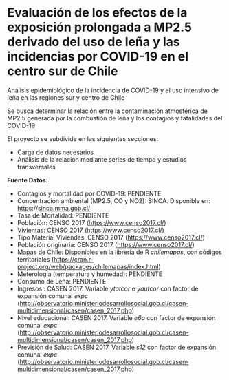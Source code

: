 Evaluación de los efectos de la exposición prolongada a MP2.5 derivado del uso de leña y las incidencias por COVID-19 en el centro sur de Chile
================
Análisis epidemiológico de la incidencia de COVID-19 y el uso intensivo de leña en las regiones sur y centro de Chile

Se busca determinar la relación entre la contaminación atmosférica de MP2.5 generada por la combustión de leña y 
los contagios y fatalidades del COVID-19

El proyecto se subdivide en las siguientes secciones:
* Carga de datos necesarios
* Análisis de la relación mediante series de tiempo y estudios transversales

**Fuente Datos:**
* Contagios y mortalidad por COVID-19: PENDIENTE
* Concentración ambiental (MP2.5, CO y NO2): SINCA. Disponible en: https://sinca.mma.gob.cl/
* Tasa de Mortalidad: PENDIENTE
* Población: CENSO 2017 (https://www.censo2017.cl/)
* Vivientas: CENSO 2017 (https://www.censo2017.cl/)
* Tipo Material Viviendas: CENSO 2017 (https://www.censo2017.cl/)
* Población originaria: CENSO 2017 (https://www.censo2017.cl/)
* Mapas de Chile: Disponibles en la librería de R *chilemapas*, con códigos territoriales (https://cran.r-project.org/web/packages/chilemapas/index.html)
* Meterología (temperatura y humedad): PENDIENTE
* Consumo de Leña: PENDIENTE
* Ingresos : CASEN 2017. Variable *ytotcor* e *yautcor* con factor de expansión comunal *expc* (http://observatorio.ministeriodesarrollosocial.gob.cl/casen-multidimensional/casen/casen_2017.php)
* Nivel educacional: CASEN 2017. Variable *e6a* con factor de expansión comunal *expc* (http://observatorio.ministeriodesarrollosocial.gob.cl/casen-multidimensional/casen/casen_2017.php)
* Previsión de Salud: CASEN 2017. Variable *s12* con factor de expansión comunal *expc* (http://observatorio.ministeriodesarrollosocial.gob.cl/casen-multidimensional/casen/casen_2017.php)

